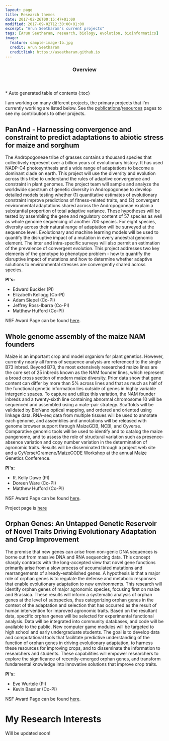 ```yaml
---
layout: page
title: Research themes
date: 2017-02-26T00:15:47+01:00
modified: 2017-09-02T12:30:00+01:00
excerpt: "Arun Seetharam's current projects"
tags: [Arun Seetharam, research, biology, evolution, bioinformatics]
image:
  feature: sample-image-1b.jpg
  credit: Arun Seetharam
  creditlink: https://aseetharam.github.io
---
```

<section id="table-of-contents" class="toc">
  <header>
    <h3>Overview</h3>
  </header>
<div id="drawer" markdown="1">
*  Auto generated table of contents
{:toc}
</div>
</section><!-- /#table-of-contents -->


I am working on many different projects, the primary projects that I'm currently working are listed below. See the [publications](https://aseetharam.github.io//publications/)/[resources](https://aseetharam.github.io//workshops/) pages to see my contributions to other projects.


## PanAnd - Harnessing convergence and constraint to predict adaptations to abiotic stress for maize and sorghum

The Andropogoneae tribe of grasses contains a thousand species that collectively represent over a billion years of evolutionary history. It has used NADP-C4 photosynthesis and a wide range of adaptations to become a dominant clade on earth. This project will use the diversity and evolution across this tribe to understand the rules of adaptive convergence and constraint in plant genomes. The project team will sample and analyze the worldwide spectrum of genetic diversity in Andropogoneae to develop detailed models testing whether (1) quantitative estimates of evolutionary constraint improve predictions of fitness-related traits, and (2) convergent environmental adaptations shared across the Andropogoneae explain a substantial proportion of total adaptive variance. These hypotheses will be tested by assembling the gene and regulatory content of 57 species as well as whole genome sequencing of another 700 species. For eight species, diversity across their natural range of adaptation will be surveyed at the sequence level. Evolutionary and machine learning models will be used to quantify the disruptive impact of a mutation in every ancestral genomic element. The inter and intra-specific surveys will also permit an estimation of the prevalence of convergent evolution. This project addresses two key elements of the genotype to phenotype problem - how to quantify the disruptive impact of mutations and how to determine whether adaptive solutions to environmental stresses are convergently shared across species.

**PI's:**

- Edward Buckler (PI)
- Elizabeth Kellogg (Co-PI)
- Adam Siepel (Co-PI)
- Jeffrey Ross-Ibarra (Co-PI)
- Matthew Hufford (Co-PI)

NSF Award Page can be found [here](https://nsf.gov/awardsearch/showAward?AWD_ID=1822330).

## Whole genome assembly of the maize NAM founders

Maize is an important crop and model organism for plant genetics. However, currently nearly all forms of sequence analysis are referenced to the single B73 inbred. Beyond B73, the most extensively researched maize lines are the core set of 25 inbreds known as the NAM founder lines, which represent a broad cross section of modern maize diversity. Prior data show that gene content can differ by more than 5% across lines and that as much as half of the functional genetic information lies outside of genes in highly variable intergenic spaces. To capture and utilize this variation, the NAM founder inbreds and a twenty-sixth line containing abnormal chromosome 10 will be sequenced and assembled using a mate-pair strategy. Scaffolds will be validated by BioNano optical mapping, and ordered and oriented using linkage data. RNA-seq data from multiple tissues will be used to annotate each genome, and assemblies and annotations will be released with genome browser support through MaizeGDB, NCBI, and Cyverse. Comparative genomic tools will be used to identify and to catalog the maize pangenome, and to assess the role of structural variation such as presence-absence variation and copy number variation in the determination of agronomic traits. Results will be disseminated through a project web site and a CyVerse/Gramene/MaizeCODE Workshop at the annual Maize Genetics Conference.

**PI's:**

- R. Kelly Dawe (PI)
- Doreen Ware (Co-PI)
- Matthew Hufford (Co-PI)

NSF Award Page can be found [here](https://nsf.gov/awardsearch/showAward?AWD_ID=1822330).

Project page is [here](https://nam-genomes.org/)


## Orphan Genes: An Untapped Genetic Reservoir of Novel Traits Driving Evolutionary Adaptation and Crop Improvement

The premise that new genes can arise from non-genic DNA sequences is borne out from massive DNA and RNA sequencing data. This concept sharply contrasts with the long-accepted view that novel gene functions primarily arise from a slow process of accumulated mutations and rearrangements of already-established genes. A hypothesis is that a major role of orphan genes is to regulate the defense and metabolic responses that enable evolutionary adaptation to new environments. This research will identify orphan genes of major agronomic species, focusing first on maize and Brassica. These results will inform a systematic analysis of orphan genes at the level of subspecies, thus categorizing orphan genes in the context of the adaptation and selection that has occurred as the result of human intervention for improved agronomic traits. Based on the resultant data, specific orphan genes will be selected for experimental functional analysis. Data will be integrated into community databases, and code will be available to the public. New computer game modules will be targeted to high school and early undergraduate students. The goal is to develop data and computational tools that facilitate predictive understanding of the function of orphan genes in driving evolutionary adaptation, to harness these resources for improving crops, and to disseminate the information to researchers and students. These capabilities will empower researchers to explore the significance of recently-emerged orphan genes, and transform fundamental knowledge into innovative solutions that improve crop traits.

**PI's:**

- Eve Wurtele (PI)
- Kevin Bassler (Co-PI)

NSF Award Page can be found [here](https://www.nsf.gov/awardsearch/showAward?AWD_ID=1546858).

# My Research Interests

Will be updated soon!
